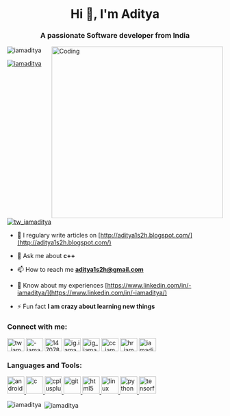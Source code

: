 <h1 align="center">Hi 👋, I'm Aditya</h1>
<h3 align="center">A passionate Software developer from India</h3>
<img align="right" alt="Coding" width="400" src="https://www.google.com/search?q=welcome+gif&tbm=isch&ved=2ahUKEwjrgomIkJ7tAhXUDLcAHc3wCnIQ2-cCegQIABAA&oq=welcome+gif&gs_lcp=CgNpbWcQAzIHCAAQsQMQQzICCAAyBAgAEEMyAggAMgIIADICCAAyAggAMgIIADICCAAyAggAUL9CWL9CYOtNaABwAHgAgAHHAYgBxwGSAQMwLjGYAQCgAQGqAQtnd3Mtd2l6LWltZ8ABAQ&sclient=img&ei=oIe-X-uyJNSZ3LUPzeGrkAc&bih=722&biw=1536#imgrc=Jec8zTNfrg2FeM">

<p align="left"> <img src="https://komarev.com/ghpvc/?username=iamaditya&label=Profile%20views&color=0e75b6&style=flat" alt="iamaditya" /> </p>

<p align="left"> <a href="https://github.com/ryo-ma/github-profile-trophy"><img src="https://github-profile-trophy.vercel.app/?username=iamaditya" alt="iamaditya" /></a> </p>

<p align="left"> <a href="https://twitter.com/tw_iamaditya" target="blank"><img src="https://img.shields.io/twitter/follow/tw_iamaditya?logo=twitter&style=for-the-badge" alt="tw_iamaditya" /></a> </p>

- 📝 I regulary write articles on [http://aditya1s2h.blogspot.com/](http://aditya1s2h.blogspot.com/)

- 💬 Ask me about **c++**

- 📫 How to reach me **aditya1s2h@gmail.com**

- 📄 Know about my experiences [https://www.linkedin.com/in/-iamaditya/](https://www.linkedin.com/in/-iamaditya/)

- ⚡ Fun fact **I am crazy about learning new things**

<h3 align="left">Connect with me:</h3>
<p align="left">
<a href="https://twitter.com/tw_iamaditya" target="blank"><img align="center" src="https://cdn.jsdelivr.net/npm/simple-icons@3.0.1/icons/twitter.svg" alt="tw_iamaditya" height="30" width="40" /></a>
<a href="https://linkedin.com/in/-iamaditya" target="blank"><img align="center" src="https://cdn.jsdelivr.net/npm/simple-icons@3.0.1/icons/linkedin.svg" alt="-iamaditya" height="30" width="40" /></a>
<a href="https://stackoverflow.com/users/14707832" target="blank"><img align="center" src="https://cdn.jsdelivr.net/npm/simple-icons@3.0.1/icons/stackoverflow.svg" alt="14707832" height="30" width="40" /></a>
<a href="https://fb.com/ig.iamaditya" target="blank"><img align="center" src="https://cdn.jsdelivr.net/npm/simple-icons@3.0.1/icons/facebook.svg" alt="ig.iamaditya" height="30" width="40" /></a>
<a href="https://instagram.com/ig_iamaditya" target="blank"><img align="center" src="https://cdn.jsdelivr.net/npm/simple-icons@3.0.1/icons/instagram.svg" alt="ig_iamaditya" height="30" width="40" /></a>
<a href="https://www.codechef.com/users/cc_iamaditya" target="blank"><img align="center" src="https://cdn.jsdelivr.net/npm/simple-icons@3.1.0/icons/codechef.svg" alt="cc_iamaditya" height="30" width="40" /></a>
<a href="https://www.hackerrank.com/hr_iamaditya" target="blank"><img align="center" src="https://cdn.jsdelivr.net/npm/simple-icons@3.0.1/icons/hackerrank.svg" alt="hr_iamaditya" height="30" width="40" /></a>
<a href="https://auth.geeksforgeeks.org/user/iamaditya" target="blank"><img align="center" src="https://cdn.jsdelivr.net/npm/simple-icons@3.0.1/icons/geeksforgeeks.svg" alt="iamaditya" height="30" width="40" /></a>
</p>

<h3 align="left">Languages and Tools:</h3>
<p align="left"> <a href="https://developer.android.com" target="_blank"> <img src="https://devicons.github.io/devicon/devicon.git/icons/android/android-original-wordmark.svg" alt="android" width="40" height="40"/> </a> <a href="https://www.cprogramming.com/" target="_blank"> <img src="https://devicons.github.io/devicon/devicon.git/icons/c/c-original.svg" alt="c" width="40" height="40"/> </a> <a href="https://www.w3schools.com/cpp/" target="_blank"> <img src="https://devicons.github.io/devicon/devicon.git/icons/cplusplus/cplusplus-original.svg" alt="cplusplus" width="40" height="40"/> </a> <a href="https://git-scm.com/" target="_blank"> <img src="https://www.vectorlogo.zone/logos/git-scm/git-scm-icon.svg" alt="git" width="40" height="40"/> </a> <a href="https://www.w3.org/html/" target="_blank"> <img src="https://devicons.github.io/devicon/devicon.git/icons/html5/html5-original-wordmark.svg" alt="html5" width="40" height="40"/> </a> <a href="https://www.linux.org/" target="_blank"> <img src="https://devicons.github.io/devicon/devicon.git/icons/linux/linux-original.svg" alt="linux" width="40" height="40"/> </a> <a href="https://www.python.org" target="_blank"> <img src="https://devicons.github.io/devicon/devicon.git/icons/python/python-original.svg" alt="python" width="40" height="40"/> </a> <a href="https://www.tensorflow.org" target="_blank"> <img src="https://www.vectorlogo.zone/logos/tensorflow/tensorflow-icon.svg" alt="tensorflow" width="40" height="40"/> </a> </p>

<p><img align="left" src="https://github-readme-stats.vercel.app/api/top-langs?username=iamaditya&show_icons=true&locale=en&layout=compact" alt="iamaditya" /></p>

<p>&nbsp;<img align="center" src="https://github-readme-stats.vercel.app/api?username=iamaditya&show_icons=true&locale=en" alt="iamaditya" /></p>
